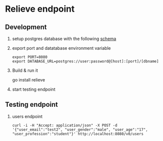 # Relieve endpoint

## Development

1. setup postgres database with the following [schema][schema]

[schema]: https://github.com/pyk/relieve/blob/master/database/schema.sql

2. export port and datatabase environment variable
    
    ```
    export PORT=8080
    export DATABASE_URL=postgres://user:password@[host]:[port]/[dbname]
    ```

3. Build & run it
    
    go install
    relieve

4. start testing endpoint

## Testing endpoint

1. users endpoint
    
    ```
    curl -i -H "Accept: application/json" -X POST -d '{"user_email":"test2", "user_gender":"male", "user_age":"17", "user_profession":"student"}' http://localhost:8080/v0/users
    ```
